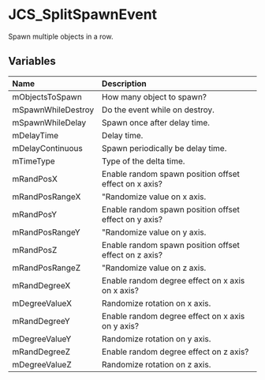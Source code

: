 # JCS_SplitSpawnEvent

Spawn multiple objects in a row.

## Variables

| Name               | Description                                           |
|:-------------------|:------------------------------------------------------|
| mObjectsToSpawn    | How many object to spawn?                             |
| mSpawnWhileDestroy | Do the event while on destroy.                        |
| mSpawnWhileDelay   | Spawn once after delay time.                          |
| mDelayTime         | Delay time.                                           |
| mDelayContinuous   | Spawn periodically be delay time.                     |
| mTimeType          | Type of the delta time.                               |
| mRandPosX          | Enable random spawn position offset effect on x axis? |
| mRandPosRangeX     | "Randomize value on x axis.                           |
| mRandPosY          | Enable random spawn position offset effect on y axis? |
| mRandPosRangeY     | "Randomize value on y axis.                           |
| mRandPosZ          | Enable random spawn position offset effect on z axis? |
| mRandPosRangeZ     | "Randomize value on z axis.                           |
| mRandDegreeX       | Enable random degree effect on x axis on x axis?      |
| mDegreeValueX      | Randomize rotation on x axis.                         |
| mRandDegreeY       | Enable random degree effect on x axis on y axis?      |
| mDegreeValueY      | Randomize rotation on y axis.                         |
| mRandDegreeZ       | Enable random degree effect on z axis?                |
| mDegreeValueZ      | Randomize rotation on z axis.                         |
